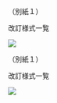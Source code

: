 （別紙１）

改訂様式一覧

![](https://www.nta.go.jp/tmp/b1b28149-3f54-4803-beaf-9ff6523bdb43/images/f552cbaa2b2540496e6433f1665f1a3ff09822859331ed6031ada7d0785574f5.jpg)

（別紙１）

改訂様式一覧

![](https://www.nta.go.jp/tmp/b1b28149-3f54-4803-beaf-9ff6523bdb43/images/40e0fe8dac6e16eb9d435989812ffa0c5b19f207de25781c8e622ff83cb7c503.jpg)